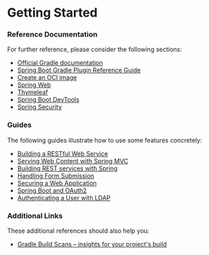 # Getting Started

### Reference Documentation
For further reference, please consider the following sections:

* [Official Gradle documentation](https://docs.gradle.org)
* [Spring Boot Gradle Plugin Reference Guide](https://docs.spring.io/spring-boot/docs/2.7.11/gradle-plugin/reference/html/)
* [Create an OCI image](https://docs.spring.io/spring-boot/docs/2.7.11/gradle-plugin/reference/html/#build-image)
* [Spring Web](https://docs.spring.io/spring-boot/docs/2.7.11/reference/htmlsingle/#web)
* [Thymeleaf](https://docs.spring.io/spring-boot/docs/2.7.11/reference/htmlsingle/#web.servlet.spring-mvc.template-engines)
* [Spring Boot DevTools](https://docs.spring.io/spring-boot/docs/2.7.11/reference/htmlsingle/#using.devtools)
* [Spring Security](https://docs.spring.io/spring-boot/docs/2.7.11/reference/htmlsingle/#web.security)

### Guides
The following guides illustrate how to use some features concretely:

* [Building a RESTful Web Service](https://spring.io/guides/gs/rest-service/)
* [Serving Web Content with Spring MVC](https://spring.io/guides/gs/serving-web-content/)
* [Building REST services with Spring](https://spring.io/guides/tutorials/rest/)
* [Handling Form Submission](https://spring.io/guides/gs/handling-form-submission/)
* [Securing a Web Application](https://spring.io/guides/gs/securing-web/)
* [Spring Boot and OAuth2](https://spring.io/guides/tutorials/spring-boot-oauth2/)
* [Authenticating a User with LDAP](https://spring.io/guides/gs/authenticating-ldap/)

### Additional Links
These additional references should also help you:

* [Gradle Build Scans – insights for your project's build](https://scans.gradle.com#gradle)

